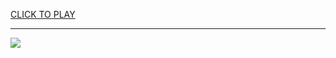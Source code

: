 
<a href="https://premium76.site?title=unblocked_games_.com&ref=13M">CLICK TO PLAY</a></h3>
<hr>

<a href="https://premium76.site?title=unblocked_games_.com&ref=13M"><img src="https://clearcache.store/games.png"></a>


